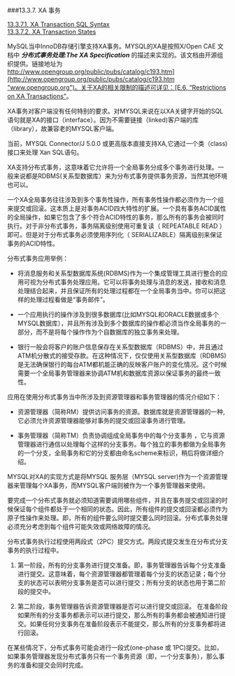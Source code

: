 ###13.3.7. XA 事务

[13.3.7.1. XA Transaction SQL Syntax](/docs/Chapter_13/13.3.7.1_XA_Transaction_SQL_Syntax.md "13.3.7.1")  
[13.3.7.2. XA Transaction States](/docs/Chapter_13/13.3.7.2_XA_Transaction_States.md "13.3.7.2")

MySQL当中InnoDB存储引擎支持XA事务。MYSQL的XA是按照X/Open CAE 文档中 ___分布式事务处理:The XA Specification___ 的描述来实现的。该文档由开源组织提供。链接地址为[http://www.opengroup.org/public/pubs/catalog/c193.htm](http://www.opengroup.org/public/pubs/catalog/c193.htm "www.opengroup.org")。关于XA的相关限制的描述可详见：[E.6, “Restrictions on XA Transactions”]()。

XA事务对客户端没有任何特别的要求。对MYSQL来说在以XA关键字开始的SQL语句就是XA的接口（interface）。因为不需要链接（linked)客户端的库（library），故兼容老的MYSQL客户端。

当前，MYSQL Connector/J 5.0.0 或更高版本直接支持XA,它通过一个类（class)接口来处理 Xan SQL语句。

XA支持分布式事务，这意味着它允许将一个全局事务分成多个事务进行处理。一般来说都是RDBMS(关系型数据库）来为分布式事务提供事务资源，当然其他环境也可以。

一个XA全局事务往往涉及到多个事务性操作，所有事务性操作都必须作为一个组来提交或回滚。这本质上是对事务ACID四大特性的扩展。一个具有事务ACID属性的全局操作，如果它包含了多个符合ACID特性的事务，那么所有的事务会被同时执行。对于非分布式事务，事务隔离级别使用可重复读（ REPEATABLE READ ）即可。但是对于分布式事务必须使用序列化（ SERIALIZABLE）隔离级别来保证事务的ACID特性。

分布式事务应用举例：

* 将消息服务和关系型数据库系统(RDBMS)作为一个集成管理工具进行整合的应用可视为分布式事务处理应用。它可以将事务处理与消息的发送，接收和消息处理结合起来，并且保证所有的处理过程都在一个全局事务当中。你可以把这样的处理过程看做是“事务邮件”。

* 一个应用执行的操作涉及到很多数据库(比如MYSQL和ORACLE数据或多个MYSQL数据库），并且所有涉及到多个数据库的操作都必须当作全局事务的一部分，而不是将每个操作作为个自数据库的独立事务来处理。

* 银行一般会将客户的账户信息保存在关系型数据库（RDBMS）中，并且通过ATM机分散式的接受存款。在这种情况下，仅仅使用关系型数据库（RDBMS)是无法确保银行的每台ATM都机能正确的反映客户账户的变化情况。这个时候需要一个全局事务管理器来协调ATM机和数据库资源以保证事务的最终一致性。

应用在使用分布式事务当中所涉及到资源管理器和事务管理器的情况介绍如下：

* 资源管理器（简称RM）提供访问事务的资源。数据库就是资源管理器的一种,它必须允许资源管理器能够对事务的提交或回滚事务进行管理。

* 事务管理器（简称TM）负责协调组成全局事务中的每个分支事务 ，它与资源管理器进行通信以处理每个这样的分支事务。每个独立的事务都做为全局事务的一个分支，全局事务和它的分支都由命名scheme来标识，稍后将做详细介绍。

MYSQL对XA的实现方式是将MYSQL 服务层（MYSQL server)作为一个资源管理器来管理每个XA事务，而MYSQL客户端则被作为一个事务管理器来使用。

要完成一个分布式事务就必须知道需要调用哪些组件，并且在事务提交或回滚的时候保证每个组件都处于一个相同的状态。因此，所有组件的提交或回滚都必须作为原子性操作来处理。即，所有的组件要么同时提交要么同时回滚。分布式事务处理必须充分考虑到每个组件可能失效或网络故障的情况。

分布式事务执行过程使用两段式（2PC）提交方式。两段式提交发生在分布式分支事务的执行过程中。

1. 第一阶段，所有的分支事务进行提交准备。即，事务管理器告诉每个分支准备进行提交。这意味着，每个资源管理器都管理着每个分支的状态记录；每个分支的状态可以表明分支事务是否可以进行提交；所有分支的状态也用于第二阶段的提交中。

2. 第二阶段，事务管理器告诉资源管理器是否可以进行提交或回滚。 在准备阶段如果所有的分支事务都表示可以进行提交，那么所有的事务都会被通知进行提交。如果任何分支事务在准备阶段表示不能提交，那么所有的分支事务都将进行回滚。

在某些情况下，分布式事务可能会进行一段式(one-phase 或 1PC)提交。比如，如果事务管理器发现分布式事务只有一个事务资源（即，一个分支事务），那么事务的准备和提交会同时完成。











